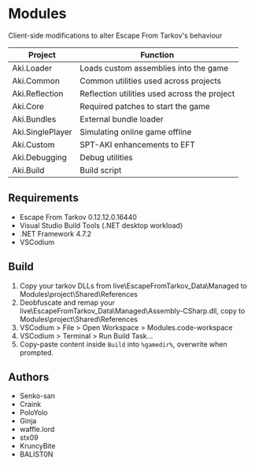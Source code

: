 # Modules

Client-side modifications to alter Escape From Tarkov's behaviour

**Project**        | **Function**
------------------ | --------------------------------------------
Aki.Loader         | Loads custom assemblies into the game
Aki.Common         | Common utilities used across projects
Aki.Reflection     | Reflection utilities used across the project
Aki.Core           | Required patches to start the game
Aki.Bundles        | External bundle loader
Aki.SinglePlayer   | Simulating online game offline
Aki.Custom         | SPT-AKI enhancements to EFT
Aki.Debugging      | Debug utilities
Aki.Build          | Build script

## Requirements

- Escape From Tarkov 0.12.12.0.16440
- Visual Studio Build Tools (.NET desktop workload)
- .NET Framework 4.7.2
- VSCodium

## Build

1. Copy your tarkov DLLs from live\EscapeFromTarkov_Data\Managed to Modules\project\Shared\References
2. Deobfuscate and remap your live\EscapeFromTarkov_Data\Managed\Assembly-CSharp.dll, copy to Modules\project\Shared\References
3. VSCodium > File > Open Workspace > Modules.code-workspace
4. VSCodium > Terminal > Run Build Task...
5. Copy-paste content inside `Build` into `%gamedir%`, overwrite when prompted.

## Authors

- Senko-san
- Craink
- PoloYolo
- Ginja
- waffle.lord
- stx09
- KruncyBite
- BALIST0N
